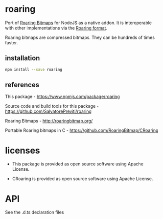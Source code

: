 # roaring

Port of [Roaring Bitmaps](http://roaringbitmap.org) for NodeJS as a native addon.
It is interoperable with other implementations via the [Roaring format](https://github.com/RoaringBitmap/RoaringFormatSpec/).

Roaring bitmaps are compressed bitmaps. They can be hundreds of times faster.

## installation

```sh
npm install --save roaring
```

## references

This package - <https://www.npmjs.com/package/roaring>

Source code and build tools for this package - <https://github.com/SalvatorePreviti/roaring>

Roaring Bitmaps - <http://roaringbitmap.org/>

Portable Roaring bitmaps in C - <https://github.com/RoaringBitmap/CRoaring>

# licenses

- This package is provided as open source software using Apache License.

- CRoaring is provided as open source software using Apache License.

# API

See the .d.ts declaration files
